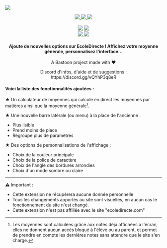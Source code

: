 <picture>
  <source media="(prefers-color-scheme: dark)" srcset="https://capsule-render.vercel.app/api?type=venom&height=180&text=CustomDirecte&animation=fadeIn&fontSize=100&fontColor=0000&stroke=fff&strokeWidth=2.8&color=0:7f0f2f,45:c8194a">
  <source media="(prefers-color-scheme: light)" srcset="https://capsule-render.vercel.app/api?type=venom&height=180&text=CustomDirecte&animation=fadeIn&fontSize=100&fontColor=0000&stroke=000000&strokeWidth=4&color=0:7f0f2f,45:c8194a">
  <img src="https://capsule-render.vercel.app/api?type=venom&height=180&text=CustomDirecte&animation=fadeIn&fontSize=100&fontColor=0000&stroke=fff&strokeWidth=2.8&color=0:7f0f2f,45:c8194a">
</picture>

<p align='center' class="desc">
  <a href="https://customdirecte.github.io/">
    <img src="https://img.shields.io/badge/Website%20%26%20Doc-Open?style=for-the-badge&color=purple" />
  </a>
  <a href="#">
    <img src="https://img.shields.io/github/license/customdirecte/customdirecte?style=for-the-badge&labelColor=blue&color=skyblue" />
  </a>
  <a href="#">
    <img src="https://img.shields.io/github/stars/CustomDirecte/CustomDirecte?style=for-the-badge&labelColor=FFD700&color=F0E68C" />
  </a>
  <br><br>
  <a href="https://bit.ly/CustomDirecteChrome">
    <img src="https://img.shields.io/github/manifest-json/v/CustomDirecte/CustomDirecte/main?filename=chrome%2Fmanifest.json&style=for-the-badge&logo=googlechrome&logoColor=fff&label=Chrome%20Web%20Store&labelColor=7f0f2f&color=c8194a" />
    <img src="https://img.shields.io/chrome-web-store/users/ngibpoegkheookihjcnjihkfhfnglfei?style=for-the-badge&logo=googlechrome&logoColor=fff&label=DOWNLOADS&labelColor=darkgreen&color=limegreen" />
  </a>
  <br>
  <a href="https://bit.ly/CustomDirecteFirefox">
    <img src="https://img.shields.io/github/manifest-json/v/CustomDirecte/CustomDirecte/main?filename=firefox%2Fmanifest.json&style=for-the-badge&logo=firefoxbrowser&logoColor=fff&label=Firefox%20ADD-ONS&labelColor=7f0f2f&color=c8194a" />
    <img src="https://img.shields.io/amo/users/customdirecte?style=for-the-badge&logo=firefoxbrowser&logoColor=fff&label=DOWNLOADS&labelColor=darkgreen&color=limegreen" />
  </a>
</p>

<H4 align="center">
  Ajoute de nouvelles options sur EcoleDirecte ! Affichez votre moyenne générale, personnalisez l'interface...
</H4>

</p>

<p align="center">
  A Bastoon project made with ❤️</a>
</p>

<p align="center">
Discord d'infos, d'aide et de suggestions : <br>
https://discord.gg/vQYhP3q8eR
</p>

<H4>Voici la liste des fonctionnalités ajoutées :</H4>

★ Un calculateur de moyennes qui calcule en direct les moyennes par matières ainsi que la moyenne générale[^1].

★ Une nouvelle barre latérale (ou menu) à la place de l'ancienne :
* Plus lisible
* Prend moins de place
* Regroupe plus de paramètres

★ Des options de personnalisations de l'affichage :
* Choix de la couleur principale
* Choix de la police de caractère
* Choix de l'angle des bordures arrondies
* Choix d'un mode sombre ou claire

----

⚠ Important :
- Cette extension ne récupérera aucune donnée personnelle
- Tous les changements apportés au site sont visuelles, en aucun cas le fonctionnement du site n'est changé.
- Cette extension n'est pas affiliée avec le site "ecoledirecte.com"
[^1]: Les moyennes sont calculées grâce aux notes déjà affichées à l'écran, elles ne donnent aucun accès bloqué à l'élève ou au parent, et permet de prendre en compte les dernières notes sans attendre que le site s'en charge.
